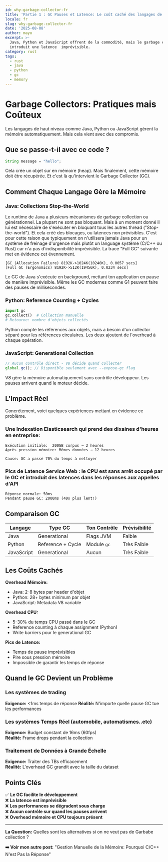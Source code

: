 ```yaml
---
id: why-garbage-collector-fr
title: 'Partie 1 : GC Pauses et Latence: Le coût caché des langages de haut niveau'
locale: fr
slug: why-garbage-collector-fr
date: '2025-08-08'
author: mayo
excerpt: >-
  Java, Python et JavaScript offrent de la commodité, mais le garbage collector
  introduit une latence  imprévisible.
category: rust
tags:
  - rust
  - java
  - python
  - gc
  - memory
---
```


# Garbage Collectors: Pratiques mais Coûteux

Les langages de haut niveau comme Java, Python ou JavaScript gèrent la mémoire automatiquement. Mais cela vient avec des compromis.

## Que se passe-t-il avec ce code ?

```java
String message = "hello";
```

Cela crée un objet sur en mémoire (heap). Mais finalement, cette mémoire doit être récupérée. Et c'est là qu'intervient le Garbage Collector (GC).

## Comment Chaque Langage Gère la Mémoire

### Java: Collections Stop-the-World
Le runtime de Java a plusieurs mécanismes de garbage collection ou générationnel. La plupart ne sont pas bloquant. Mais à un moment donné il lui est nécessaire de s'exécuter en bloquant tous les autres thread ("Stop-the-world"). Et cela créé des blocages, ou latences non prévisibles. C'est pour cette raison que typiquement on n'utilisera jamais Java pour un système de freinage d'urgence mais plutôt un language système (C/C++ ou Rust) car n'a pas d'indisponibilité imprévisible. La trace "Full GC" suivante met en évidence cet évennement.

```
[GC (Allocation Failure) 8192K->1024K(10240K), 0.0057 secs]
[Full GC (Ergonomics) 8192K->512K(19456K), 0.0234 secs]
```

Le GC de Java s'exécute en background, mettant ton application en pause de manière imprévisible. Même les GC modernes comme G1 peuvent faire des pauses de millisecondes.

### Python: Reference Counting + Cycles
```python
import gc
gc.collect()  # Collection manuelle
# Retourne: nombre d'objets collectés
```

Python compte les références aux objets, mais a besoin d'un collector séparé pour les références circulaires. Les deux ajoutent de l'overhead à chaque opération.

### JavaScript: Generational Collection
```javascript
// Aucun contrôle direct - V8 décide quand collecter
global.gc(); // Disponible seulement avec --expose-gc flag
```

V8 gère la mémoire automatiquement sans contrôle développeur. Les pauses arrivent quand le moteur décide.

## L'Impact Réel

Concrétement, voici quelques expériences mettant en évidence ce problème.

### Une Indexation Elasticsearch qui prend des dixaines d'heures en entreprise:
```
Exécution initiale:  200GB corpus → 2 heures
Après pression mémoire: Mêmes données → 12 heures

Cause: GC a passé 70% du temps à nettoyer
```

### Pics de Latence Service Web : le CPU est sans arrêt occupé par le GC et introduit des latences dans les réponses aux appelles d'API
```
Réponse normale: 50ms
Pendant pause GC: 2000ms (40x plus lent!)
```

## Comparaison GC

| Langage    | Type GC           | Ton Contrôle | Prévisibilité  |
|------------|-------------------|----------------|----------------|
| Java       | Generational      | Flags JVM      | Faible         |
| Python     | Reference + Cycle | Module `gc`    | Très Faible    |
| JavaScript | Generational      | Aucun          | Très Faible    |

## Les Coûts Cachés

**Overhead Mémoire:**
- Java: 2-8 bytes par header d'objet
- Python: 28+ bytes minimum par objet  
- JavaScript: Metadata V8 variable

**Overhead CPU:**
- 5-30% du temps CPU passé dans le GC
- Reference counting à chaque assignment (Python)
- Write barriers pour le generational GC

**Pics de Latence:**
- Temps de pause imprévisibles
- Pire sous pression mémoire
- Impossible de garantir les temps de réponse

## Quand le GC Devient un Problème

### Les systèmes de trading
**Exigence:** <1ms temps de réponse
**Réalité:** N'importe quelle pause GC tue les performances

### Les systèmes Temps Réel (automobile, automatismes..etc)
**Exigence:** Budget constant de 16ms (60fps)  
**Réalité:** Frame drops pendant la collection

### Traitement de Données à Grande Échelle
**Exigence:** Traiter des TBs efficacement  
**Réalité:** L'overhead GC grandit avec la taille du dataset

## Points Clés

✅ **Le GC facilite le développement**  
❌ **La latence est imprévisible**  
❌ **Les performances se dégradent sous charge**  
❌ **Aucun contrôle sur quand les pauses arrivent**  
❌ **Overhead mémoire et CPU toujours présent**

---

**La Question:** Quelles sont les alternatives si on ne veut pas de Garbabe collection ?

**➡️ Voir mon autre post:** "Gestion Manuelle de la Mémoire: Pourquoi C/C++ N'est Pas la Réponse"
